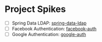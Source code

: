 # Project Spikes

* [ ] Spring Data LDAP: [spring-data-ldap](/spring-data-ldap)
* [ ] Facebook Authentication: [facebook-auth](/facebook-auth)
* [ ] Google Authentication: [google-auth](/google-auth)
